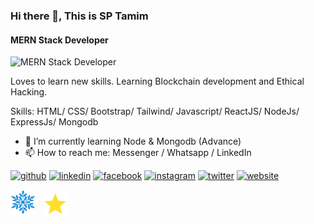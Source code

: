 ### Hi there 👋, This is SP Tamim
#### MERN Stack Developer
![MERN Stack Developer](https://media-exp1.licdn.com/dms/image/C5616AQGRSPML-E1zsA/profile-displaybackgroundimage-shrink_350_1400/0/1660719245027?e=1666224000&v=beta&t=1GfELV66UaCB1DpRI200SYkKv0pUnVbtSRXfAjYNKg8)

Loves to learn new skills. Learning Blockchain development 
and Ethical Hacking.

Skills: HTML/ CSS/ Bootstrap/ Tailwind/ Javascript/ ReactJS/ NodeJs/ ExpressJs/ Mongodb

- 🌱 I’m currently learning Node & Mongodb (Advance) 
- 📫 How to reach me: Messenger / Whatsapp / LinkedIn 


[<img src='https://cdn.jsdelivr.net/npm/simple-icons@3.0.1/icons/github.svg' alt='github' height='40'>](https://github.com/https://github.com/Sp-Tamim33)  [<img src='https://cdn.jsdelivr.net/npm/simple-icons@3.0.1/icons/linkedin.svg' alt='linkedin' height='40'>](https://www.linkedin.com/in/https://www.linkedin.com/in/sptamim33//)  [<img src='https://cdn.jsdelivr.net/npm/simple-icons@3.0.1/icons/facebook.svg' alt='facebook' height='40'>](https://www.facebook.com/https://www.facebook.com/Sp.Tamim33)  [<img src='https://cdn.jsdelivr.net/npm/simple-icons@3.0.1/icons/instagram.svg' alt='instagram' height='40'>](https://www.instagram.com/https://www.instagram.com/sp.tamim33//)  [<img src='https://cdn.jsdelivr.net/npm/simple-icons@3.0.1/icons/twitter.svg' alt='twitter' height='40'>](https://twitter.com/https://twitter.com/SpTamim33)  [<img src='https://cdn.jsdelivr.net/npm/simple-icons@3.0.1/icons/icloud.svg' alt='website' height='40'>](https://sp-tamim.netlify.app)  

<a href='https://archiveprogram.github.com/'><img src='https://raw.githubusercontent.com/acervenky/animated-github-badges/master/assets/acbadge.gif' width='40' height='40'></a> <a href='https://stars.github.com/'><img src='https://raw.githubusercontent.com/acervenky/animated-github-badges/master/assets/starbadge.gif' width='35' height='35'></a> 

